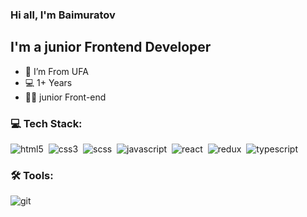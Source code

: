 <!-- ### Hi there 👋 -->
### Hi all, I'm Baimuratov
## I'm a junior Frontend Developer
- 📍 I’m From UFA
- 💻 1+ Years 
- 👨‍💻 junior Front-end

[vk]: https://vk.com/id626891453

### 💻 Tech Stack:

<img alt="html5" src="https://img.shields.io/badge/html-13cb19.svg?&style=for-the-badge&logo=html5&logoColor=fff&logoWidth=20&labelColor=e86c2e" />&nbsp;
<img alt="css3" src="https://img.shields.io/badge/css-13cb19.svg?&style=for-the-badge&logo=css3&logoColor=fff&logoWidth=20&labelColor=2962ff" />&nbsp;
<img alt="scss" src="https://img.shields.io/badge/scss-13cb19.svg?&style=for-the-badge&logo=sass&logoColor=fff&logoWidth=20&labelColor=c76494" />&nbsp;
<img alt="javascript" src="https://img.shields.io/badge/javascript-13cb19.svg?&style=for-the-badge&logo=javascript&logoColor=fff&logoWidth=20&labelColor=efd81d" />&nbsp;
<img alt="react" src="https://img.shields.io/badge/react-13cb19.svg?&style=for-the-badge&logo=react&logoColor=fff&logoWidth=20&labelColor=5dd3f3" />&nbsp;
<img alt="redux" src="https://img.shields.io/badge/redux-13cb19.svg?&style=for-the-badge&logo=redux&logoColor=fff&logoWidth=20&labelColor=472c71" />&nbsp;
<img alt="typescript" src="https://img.shields.io/badge/typescript-13cb19.svg?&style=for-the-badge&logo=typescript&logoColor=fff&logoWidth=20&labelColor=2962ff" />&nbsp;

### 🛠 Tools:

<img alt="git" src="https://img.shields.io/badge/git-13cb19.svg?&style=for-the-badge&logo=git&logoColor=fff&logoWidth=20&labelColor=AC1F21" />&nbsp;
<!-- <img alt="redux-saga" src="https://img.shields.io/badge/redux saga-13cb19.svg?&style=for-the-badge&logo=redux-saga&logoColor=fff&logoWidth=20&labelColor=7fcd50" />&nbsp; -->
<!-- <img alt="graphql" src="https://img.shields.io/badge/graphql-8C0000.svg?&style=for-the-badge&logo=graphql&logoColor=fff&logoWidth=20&labelColor=AC1F21" />&nbsp; -->
<!-- <img alt="jest" src="https://img.shields.io/badge/jest-8C0000.svg?&style=for-the-badge&logo=jest&logoColor=fff&logoWidth=20&labelColor=AC1F21" /> -->
<!-- <img alt="testing-library" src="https://img.shields.io/badge/rtl-8C0000.svg?&style=for-the-badge&logo=testing-library&logoColor=fff&logoWidth=20&labelColor=AC1F21" />&nbsp; -->
<!-- <img alt="node.js" src="https://img.shields.io/badge/node.js-8C0000.svg?&style=for-the-badge&logo=node.js&logoColor=fff&logoWidth=20&labelColor=AC1F21" />&nbsp; -->
<!-- <img alt="mongodb" src="https://img.shields.io/badge/mongodb-8C0000.svg?&style=for-the-badge&logo=mongodb&logoColor=fff&logoWidth=20&labelColor=AC1F21" />&nbsp; -->
<!-- <img alt="next.js" src="https://img.shields.io/badge/next.js-8C0000.svg?&style=for-the-badge&logo=next.js&logoColor=fff&logoWidth=20&labelColor=AC1F21" />&nbsp; -->
<!-- <img alt="bootstrap" src="https://img.shields.io/badge/bootstrap-8C0000.svg?&style=for-the-badge&logo=bootstrap&logoColor=fff&logoWidth=20&labelColor=AC1F21" />&nbsp; -->
<!-- <img alt="markdown" src="https://img.shields.io/badge/markdown-8C0000.svg?&style=for-the-badge&logo=markdown&logoColor=fff&logoWidth=20&labelColor=AC1F21" />&nbsp; -->


<!-- ## Expertise
<img align="left" alt="react" src="https://img.shields.io/badge/react%20-%2320232a.svg?&style=for-the-badge&logo=react&logoColor=%2361DAFB" />
<br>
<br> -->
<!--
**John834/John834** is a ✨ _special_ ✨ repository because its `README.md` (this file) appears on your GitHub profile.

Here are some ideas to get you started:

- 🔭 I’m currently working on ...
- 🌱 I’m currently learning ...
- 👯 I’m looking to collaborate on ...
- 🤔 I’m looking for help with ...
- 💬 Ask me about ...
- 📫 How to reach me: ...
- 😄 Pronouns: ...
- ⚡ Fun fact: ...
-->
